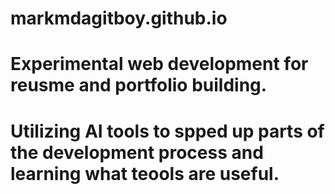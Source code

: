 # markmdagitboy.github.io
# Experimental web development for reusme and portfolio building.
# Utilizing AI tools to spped up parts of the development process and learning what teools are useful. 
